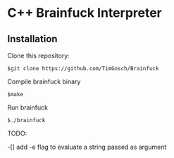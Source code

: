 # C++ Brainfuck Interpreter

## Installation
Clone this repository:
```
$git clone https://github.com/TimGosch/Brainfuck
```
Compile brainfuck binary
```
$make
```
Run brainfuck
```
$./brainfuck
```

TODO:

-[] add -e flag to evaluate a string passed as argument

